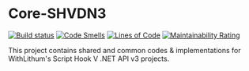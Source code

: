 # Core-SHVDN3

[![Build status](https://ci.appveyor.com/api/projects/status/ira9q4x79dciuc3l?svg=true)](https://ci.appveyor.com/project/WithLithum/core-shvdn3)
[![Code Smells](https://sonarcloud.io/api/project_badges/measure?project=WithLithum_core-shvdn3&metric=code_smells)](https://sonarcloud.io/dashboard?id=WithLithum_core-shvdn3)
[![Lines of Code](https://sonarcloud.io/api/project_badges/measure?project=WithLithum_core-shvdn3&metric=ncloc)](https://sonarcloud.io/dashboard?id=WithLithum_core-shvdn3)
[![Maintainability Rating](https://sonarcloud.io/api/project_badges/measure?project=WithLithum_core-shvdn3&metric=sqale_rating)](https://sonarcloud.io/dashboard?id=WithLithum_core-shvdn3)

This project contains shared and common codes & implementations for WithLithum's Script Hook V .NET API v3
projects.